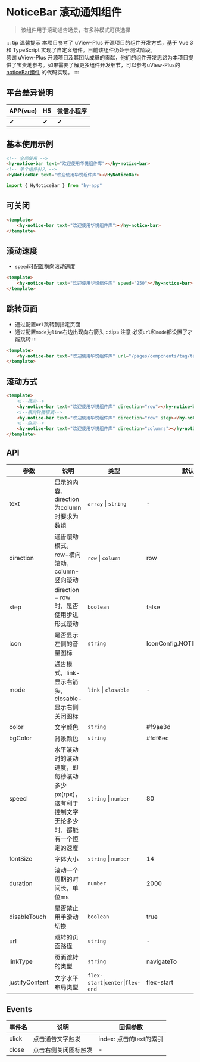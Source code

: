 # NoticeBar 滚动通知组件
> 该组件用于滚动通告场景，有多种模式可供选择

::: tip 温馨提示
本项目参考了 uView-Plus 开源项目的组件开发方式，基于 Vue 3 和 TypeScript 实现了自定义组件。目前该组件仍处于测试阶段。<br>
感谢 uView-Plus 开源项目及其团队成员的贡献，他们的组件开发思路为本项目提供了宝贵地参考。如果需要了解更多组件开发细节，可以参考uView-Plus的 [noticeBar组件](https://uiadmin.net/uview-plus/components/noticeBar.html) 的代码实现。
:::

## 平台差异说明

| APP(vue) | H5 | 微信小程序 |
|----------|----|-------|
| ✔        | ✔  | ✔     |

## 基本使用示例

```html
<!-- 全局使用 -->
<hy-notice-bar text="欢迎使用华悦组件库"></hy-notice-bar>
<!-- 单个组件引入 -->
<HyNoticeBar text="欢迎使用华悦组件库"></HyNoticeBar>
```
```ts
import { HyNoticeBar } from "hy-app"
```

## 可关闭
```html
<template>
    <hy-notice-bar text="欢迎使用华悦组件库"></hy-notice-bar>
</template>
```

## 滚动速度
- `speed`可配置横向滚动速度
```html
<template>
    <hy-notice-bar text="欢迎使用华悦组件库" speed="250"></hy-notice-bar>
</template>
```

## 跳转页面
- 通过配置`url`跳转到指定页面
- 通过配置`mode`为`line`右边出现向右箭头
:::tips 注意
必须`url`和`mode`都设置了才能跳转
:::
```html
<template>
    <hy-notice-bar text="欢迎使用华悦组件库" url="/pages/components/tag/tag" mode="line"></hy-notice-bar>
</template>
```

## 滚动方式
```html
<template>
    <!--横向-->
    <hy-notice-bar text="欢迎使用华悦组件库" direction="row"></hy-notice-bar>
    <!--横向轮播模式-->
    <hy-notice-bar text="欢迎使用华悦组件库" direction="row" step></hy-notice-bar>
    <!--纵向-->
    <hy-notice-bar text="欢迎使用华悦组件库" direction="columns"></hy-notice-bar>
</template>
```

## API

| 参数             | 说明                                                 | 类型                                 | 默认值                          |
|----------------|----------------------------------------------------|------------------------------------|------------------------------|
| text           | 显示的内容，direction为column时要求为数组                       | `array` \| `string`                | -                            |
| direction      | 通告滚动模式，row-横向滚动，column-竖向滚动                        | `row` \| `column`                  | row                          |
| step           | direction = row时，是否使用步进形式滚动                        | `boolean`                          | false                        |
| icon           | 是否显示左侧的音量图标                                        | `string`                           | IconConfig.NOTIFICATION_FILL |
| mode           | 通告模式，link-显示右箭头，closable-显示右侧关闭图标                  | `link` \| `closable`               | -                            |
| color          | 文字颜色                                               | `string`                           | #f9ae3d                      |
| bgColor        | 背景颜色                                               | `string`                           | #fdf6ec                      |
| speed          | 水平滚动时的滚动速度，即每秒滚动多少px(rpx)，这有利于控制文字无论多少时，都能有一个恒定的速度 | `string` \| `number`               | 80                           |
| fontSize       | 字体大小                                               | `string` \| `number`               | 14                           |
| duration       | 滚动一个周期的时间长，单位ms                                    | `number`                           | 2000                         |
| disableTouch   | 是否禁止用手滑动切换                                         | `boolean`                          | true                         |
| url            | 跳转的页面路径                                            | `string`                           | -                            |
| linkType       | 页面跳转的类型                                            | `string`                           | navigateTo                   |
| justifyContent | 文字水平布局类型                                           | `flex-start`\|`center`\|`flex-end` | flex-start                   |

## Events

| 事件名   | 说明         | 回调参数              |
|-------|------------|-------------------|
| click | 点击通告文字触发   | index: 点击的text的索引 |
| close | 点击右侧关闭图标触发 | -                 |